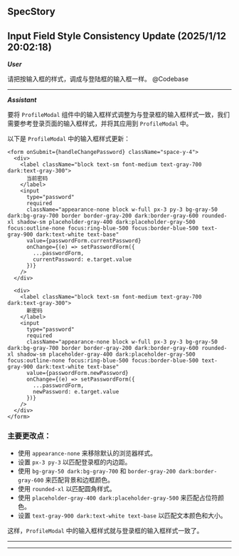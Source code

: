 ## SpecStory

## Input Field Style Consistency Update (2025/1/12 20:02:18)

_**User**_

请把按输入框的样式，调成与登陆框的输入框一样。
@Codebase 

---

_**Assistant**_

要将 `ProfileModal` 组件中的输入框样式调整为与登录框的输入框样式一致，我们需要参考登录页面的输入框样式，并将其应用到 `ProfileModal` 中。

以下是 `ProfileModal` 中的输入框样式更新：

```typescript:src/components/profile/ProfileModal.tsx
<form onSubmit={handleChangePassword} className="space-y-4">
  <div>
    <label className="block text-sm font-medium text-gray-700 dark:text-gray-300">
      当前密码
    </label>
    <input
      type="password"
      required
      className="appearance-none block w-full px-3 py-3 bg-gray-50 dark:bg-gray-700 border border-gray-200 dark:border-gray-600 rounded-xl shadow-sm placeholder-gray-400 dark:placeholder-gray-500 focus:outline-none focus:ring-blue-500 focus:border-blue-500 text-gray-900 dark:text-white text-base"
      value={passwordForm.currentPassword}
      onChange={(e) => setPasswordForm({
        ...passwordForm,
        currentPassword: e.target.value
      })}
    />
  </div>

  <div>
    <label className="block text-sm font-medium text-gray-700 dark:text-gray-300">
      新密码
    </label>
    <input
      type="password"
      required
      className="appearance-none block w-full px-3 py-3 bg-gray-50 dark:bg-gray-700 border border-gray-200 dark:border-gray-600 rounded-xl shadow-sm placeholder-gray-400 dark:placeholder-gray-500 focus:outline-none focus:ring-blue-500 focus:border-blue-500 text-gray-900 dark:text-white text-base"
      value={passwordForm.newPassword}
      onChange={(e) => setPasswordForm({
        ...passwordForm,
        newPassword: e.target.value
      })}
    />
  </div>
</form>
```

### 主要更改点：

- 使用 `appearance-none` 来移除默认的浏览器样式。
- 设置 `px-3 py-3` 以匹配登录框的内边距。
- 使用 `bg-gray-50 dark:bg-gray-700` 和 `border-gray-200 dark:border-gray-600` 来匹配背景和边框颜色。
- 使用 `rounded-xl` 以匹配圆角样式。
- 使用 `placeholder-gray-400 dark:placeholder-gray-500` 来匹配占位符颜色。
- 设置 `text-gray-900 dark:text-white text-base` 以匹配文本颜色和大小。

这样，`ProfileModal` 中的输入框样式就与登录框的输入框样式一致了。

---



---

